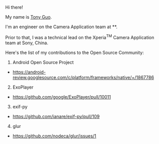 <!--
tonykwok/tonykwok** is a ✨ _special_ ✨ repository because its `README.md` (this file) appears on your GitHub profile.
-->

Hi there!

My name is [Tony Guo](https://tonykwok.gatsbyjs.io/).

I'm an engineer on the Camera Application team at **.

Prior to that, I was a technical lead on the Xperia<sup>TM</sup> Camera Application team at Sony, China.

Here's the list of my contributions to the Open Source Community:

1. Android Open Source Project

- https://android-review.googlesource.com/c/platform/frameworks/native/+/1867786

2. ExoPlayer

- https://github.com/google/ExoPlayer/pull/10011

3. exif-py

- https://github.com/ianare/exif-py/pull/109

4. glur

- https://github.com/nodeca/glur/issues/1
